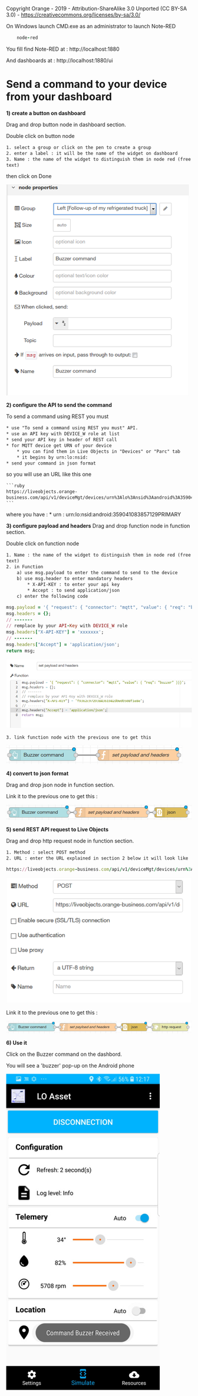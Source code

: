 Copyright Orange - 2019 - Attribution-ShareAlike 3.0 Unported (CC BY-SA 3.0) - https://creativecommons.org/licenses/by-sa/3.0/

On Windows launch CMD.exe as an administrator to launch Note-RED

```ruby
    node-red
```

You fill find Note-RED at : http://localhost:1880

And dashboards at : http://localhost:1880/ui

# Send a command to your device from your dashboard #

**1) create a button on dashboard**

Drag and drop button node in dashboard section.

Double click on button node 

	1. select a group or click on the pen to create a group
	2. enter a label : it will be the name of the widget on dashboard
	3. Name : the name of the widget to distinguish them in node red (free text)
then click on Done

![](img/configurebutton.png)

**2) configure the API to send the command**

To send a command using REST you must
	
	* use "To send a command using REST you must" API. 
	* use an API key with DEVICE_W role at list
	* send your API key in header of REST call
	* for MQTT device get URN of your device 
		* you can find them in Live Objects in "Devices" or "Parc" tab
		* it begins by urn:lo:nsid:
	* send your command in json format

so you will use an URL like this one

	```ruby
	https://liveobjects.orange-business.com/api/v1/deviceMgt/devices/urn%3Alo%3Ansid%3Aandroid%3A359041083857129PRIMARY/commands
	```

where you have :
		* urn : urn:lo:nsid:android:359041083857129PRIMARY
		
**3) configure payload and headers**
Drag and drop function node in function section.

Double click on function node 

	1. Name : the name of the widget to distinguish them in node red (free text) 
	2. in Function 
		a) use msg.payload to enter the command to send to the device
		b) use msg.header to enter mandatory headers
			* X-API-KEY : to enter your api key 
			* Accept : to send application/json
		c) enter the following code

```ruby
msg.payload = '{ "request": { "connector": "mqtt", "value": { "req": "buzzer" }}}';
msg.headers = {};
// -------
// remplace by your API-Key with DEVICE_W role
msg.headers["X-API-KEY"] = 'xxxxxxx';
// -------
msg.headers["Accept"] = 'application/json';
return msg;
```	
	
	
![](img/headerpayload2.png)

	3. link function node with the previous one to get this

![](img/flowfunctionbutton.png)

**4) convert to json format**	

Drag and drop json node in function section.

Link it to the previous one to get this :

![](img/flowjsonfunctionbutton.png)

**5) send REST API request to Live Objects**	

Drag and drop http request node in function section.

	1. Method : select POST method
	2. URL : enter the URL explained in section 2 below it will look like 
	
```ruby
https://liveobjects.orange-business.com/api/v1/deviceMgt/devices/urn%3Alo%3Ansid%3Aandroid%3A359041083857129PRIMARY/commands
```

![](img/confighttprequest2.png)

Link it to the previous one to get this :

![](img/commandflow.png)

**6) Use it**

Click on the Buzzer command on the dashbord.

You will see a 'buzzer' pop-up on the Android phone 

![](img/androidbuzzer.jpg)
